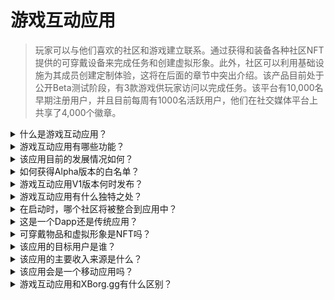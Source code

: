 # 游戏互动应用

> 玩家可以与他们喜欢的社区和游戏建立联系。通过获得和装备各种社区NFT提供的可穿戴设备来完成任务和创建虚拟形象。此外，社区可以利用基础设施为其成员创建定制体验，这将在后面的章节中突出介绍。该产品目前处于公开Beta测试阶段，有3款游戏供玩家访问以完成任务。该平台有10,000名早期注册用户，并且目前每周有1000名活跃用户，他们在社交媒体平台上共享了4,000个徽章。

<details>

<summary>什么是游戏互动应用？</summary>

游戏互动应用是一个让游戏和社区更接近粉丝并增加互动的应用程序。

* **对于玩家来说：** 这是一个让玩家保持与他们最喜欢的游戏和社区联系的应用。
* **对于游戏来说：** 它创造了玩家可以在游戏中完成并与朋友分享的有趣挑战，玩家还会因为他们的成就而获得奖励。
* **对于社区来说：** 它提供与他们的团体相关的挑战，玩家可以赚取特殊的可穿戴物品来自定义他们的虚拟形象。

这是一个简单方便的解决方案，用于保持玩家的参与度和兴奋度。

</details>

<details>

<summary>游戏互动应用有哪些功能？</summary>

* 创建和加入社区
* 根据社交平台和游戏（Twitter、Discord、Twitch、手动提交以及任何支持的游戏）创建独特的任务
* 将任务成功与独特的可穿戴物品联系起来
* 使用多种特征和可穿戴物品创建独特的可组合虚拟形象
* 以费用换取可穿戴物品

</details>

<details>

<summary>该应用目前的发展情况如何？</summary>

该应用的Alpha版本已经吸引了**10,000**名独特用户，完成了超过**30,000**个任务。该应用支持Web3和Web2的游戏，目前拥有**Ev.io**、**Dota2**和**CSGO**。将会整合更多游戏。

</details>

<details>

<summary>如何获得Alpha版本的白名单？</summary>

Alpha版本的白名单申请过程已经结束。

</details>

<details>

<summary>游戏互动应用V1版本何时发布？</summary>

大约在2023年第二季度。

</details>

<details>

<summary>游戏互动应用有什么独特之处？</summary>

* 游戏内任务引擎
* 虚拟形象库存和可穿戴物品掉落

</details>

<details>

<summary>在启动时，哪个社区将被整合到应用中？</summary>

Team BDS将是第一个社区。XBorg已经确保并将宣布与顶级电子竞技团队的更多合作伙伴关系。

</details>

<details>

<summary>这是一个Dapp还是传统应用？</summary>

该应用是一个Web3混合应用，这意味着无论用户是使用Web2还是Web3认证，用户体验都将是相同的。不过，如果用户选择Web3，他们将保留对他们的资产（可穿戴物品、虚拟形象）的所有权。

</details>

<details>

<summary>可穿戴物品和虚拟形象是NFT吗？</summary>

是的，可穿戴物品是可转让的NFT，而虚拟形象是不可转让的NFT。

</details>

<details>

<summary>该应用的目标用户是谁？</summary>

对于**用户**来说，对电子竞技感兴趣的玩家或特定社区或游戏的粉丝。

对于**社区**来说，电子竞技团队和影响者社区。

</details>

<details>

<summary>该应用的主要收入来源是什么？</summary>

* 用户订阅
* 可穿戴物品掉落
* 可穿戴物品交换费用

</details>

<details>

<summary>该应用会是一个移动应用吗？</summary>

起初不会。但我们打算在后续版本中推出移动应用。

</details>

<details>

<summary>游戏互动应用和XBorg.gg有什么区别？</summary>

游戏互动应用托管在域名**xborg.gg**下。

</details>